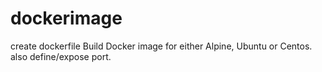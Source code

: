 # dockerimage
create dockerfile
Build Docker image for either Alpine, Ubuntu or Centos. also define/expose port.
